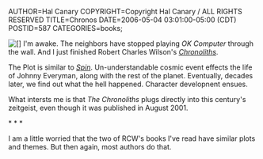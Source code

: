 AUTHOR=Hal Canary
COPYRIGHT=Copyright Hal Canary / ALL RIGHTS RESERVED
TITLE=Chronos
DATE=2006-05-04 03:01:00-05:00 (CDT)
POSTID=587
CATEGORIES=books;

[![[]](https://halcanary.org/images/book-rcw-chronoliths.jpg)](https://halcanary.org/isbn/?0812545249/Chronoliths)
I'm awake. The neighbors have stopped playing _OK Computer_ through the wall.
And I just finished Robert Charles Wilson's
[_Chronoliths_](https://halcanary.org/isbn/?0812545249/Chronoliths).

The Plot is similar to [_Spin_](https://halcanary.org/isbn/?0765309386/Spin+%28novel%29). Un-understandable cosmic event effects the life of Johnny Everyman, along with the rest of the planet. Eventually, decades later, we find out what the hell happened. Character developnent ensues.

What intersts me is that _The Chronoliths_ plugs directly into this century's zeitgeist, even though it was published in August 2001.

\* \* \*

I am a little worried that the two of RCW's books I've read have similar plots and themes. But then again, most authors do that.
